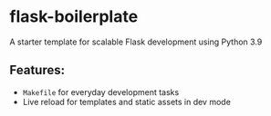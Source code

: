 # flask-boilerplate

A starter template for scalable Flask development using Python 3.9

## Features:

- `Makefile` for everyday development tasks
- Live reload for templates and static assets in dev mode